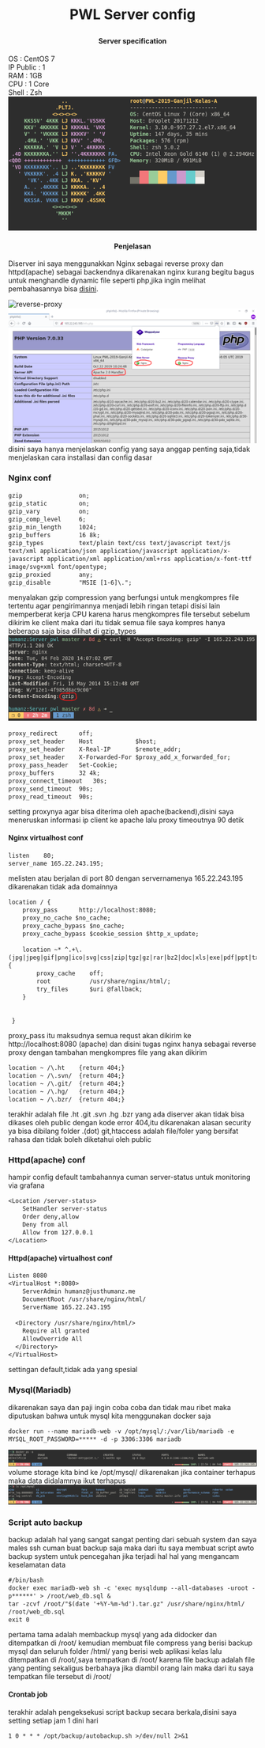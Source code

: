 # <p align="center"> <b> PWL Server config  </b> </p>  


#### <p align="center"> Server specification </p>  
OS  : CentOS 7  
IP Public : 1  
RAM : 1GB  
CPU : 1 Core  
Shell : Zsh  
![neofetch](https://raw.githubusercontent.com/JustHumanz/Server_Pwl/master/img/neofetch.png)  

#### <p align="center"> Penjelasan </p>  
Diserver ini saya menggunakkan Nginx sebagai reverse proxy dan httpd(apache) sebagai backendnya dikarenakan nginx kurang begitu bagus untuk menghandle dynamic file seperti php,jika ingin melihat pembahasannya bisa [disini](https://justhumanz.me/index.php/2019/11/09/nginx-as-a-reverse-proxy-for-httpd/).  

![reverse-proxy](https://www.unixhops.com/wp-content/uploads/2015/03/apache-nginx-reverse-proxy-diagram.jpg)
![aa](https://raw.githubusercontent.com/JustHumanz/Server_Pwl/master/img/phpinfo.png)  
disini saya hanya menjelaskan config yang saya anggap penting saja,tidak menjelaskan cara installasi dan config dasar     

### Nginx conf
```
gzip                on;
gzip_static         on;
gzip_vary           on;
gzip_comp_level     6;
gzip_min_length     1024;
gzip_buffers        16 8k;
gzip_types          text/plain text/css text/javascript text/js text/xml application/json application/javascript application/x-javascript application/xml application/xml+rss application/x-font-ttf image/svg+xml font/opentype;
gzip_proxied        any;
gzip_disable        "MSIE [1-6]\.";
```  
menyalakan gzip compression yang berfungsi untuk mengkompres file tertentu agar pengirimannya menjadi lebih ringan tetapi disisi lain memperberat kerja CPU karena harus mengkompres file tersebut sebelum dikirim ke client maka dari itu tidak semua file saya kompres hanya beberapa saja bisa dilihat di gzip_types  
![testing-gzip](https://raw.githubusercontent.com/JustHumanz/Server_Pwl/master/img/gzip.png)  
  
```
proxy_redirect      off;
proxy_set_header    Host            $host;
proxy_set_header    X-Real-IP       $remote_addr;
proxy_set_header    X-Forwarded-For $proxy_add_x_forwarded_for;
proxy_pass_header   Set-Cookie;
proxy_buffers       32 4k;
proxy_connect_timeout   30s;
proxy_send_timeout  90s;
proxy_read_timeout  90s;
```  
setting proxynya agar bisa diterima oleh apache(backend),disini saya meneruskan informasi ip client ke apache lalu proxy timeoutnya 90 detik  

#### Nginx virtualhost conf
```
listen    80;
server_name 165.22.243.195;
```
melisten atau berjalan di port 80 dengan servernamenya 165.22.243.195 dikarenakan tidak ada domainnya  
```
location / {
    proxy_pass      http://localhost:8080;
    proxy_no_cache $no_cache;
    proxy_cache_bypass $no_cache;
    proxy_cache_bypass $cookie_session $http_x_update;

    location ~* ^.+\.(jpg|jpeg|gif|png|ico|svg|css|zip|tgz|gz|rar|bz2|doc|xls|exe|pdf|ppt|txt|odt|ods|odp|odf|tar|wav|bmp|rtf|js|mp3|avi|mpeg|flv|html|htm)$ {
        proxy_cache    off;
        root           /usr/share/nginx/html/;
        try_files      $uri @fallback;
    }

    
 }
```
proxy_pass itu maksudnya semua requst akan dikirim ke http://localhost:8080 (apache) dan disini tugas nginx hanya sebagai reverse proxy dengan tambahan mengkompres file yang akan dikirim  
```
location ~ /\.ht    {return 404;}
location ~ /\.svn/  {return 404;}
location ~ /\.git/  {return 404;}
location ~ /\.hg/   {return 404;}
location ~ /\.bzr/  {return 404;}
```
terakhir adalah file .ht .git .svn .hg .bzr yang ada diserver akan tidak bisa dikases oleh public dengan kode error 404,itu dikarenakan alasan security ya bisa dibilang folder .(dot) git,htaccess adalah file/foler yang bersifat rahasa dan tidak boleh diketahui oleh public  

### Httpd(apache) conf  
hampir config default tambahannya cuman server-status untuk monitoring via grafana
```
<Location /server-status>
    SetHandler server-status
    Order deny,allow
    Deny from all
    Allow from 127.0.0.1
</Location>
```  
#### Httpd(apache) virtualhost conf
```
Listen 8080
<VirtualHost *:8080>
    ServerAdmin humanz@justhumanz.me
    DocumentRoot /usr/share/nginx/html/
    ServerName 165.22.243.195

  <Directory /usr/share/nginx/html/>
    Require all granted
    AllowOverride All
  </Directory>
</VirtualHost>
```
settingan default,tidak ada yang spesial

### Mysql(Mariadb)
dikarenakan saya dan paji ingin coba coba dan tidak mau ribet maka diputuskan bahwa untuk mysql kita menggunakan docker saja
```
docker run --name mariadb-web -v /opt/mysql/:/var/lib/mariadb -e MYSQL_ROOT_PASSWORD=***** -d -p 3306:3306 mariadb
```
![mysql](https://raw.githubusercontent.com/JustHumanz/Server_Pwl/master/img/db1.png)
volume storage kita bind ke /opt/mysql/ dikarenakan jika container terhapus maka data didalamnya ikut terhapus  
![mysql2](https://raw.githubusercontent.com/JustHumanz/Server_Pwl/master/img/db2.png)
### Script auto backup
backup adalah hal yang sangat sangat penting dari sebuah system dan saya males ssh cuman buat backup saja maka dari itu saya membuat script awto backup system untuk pencegahan jika terjadi hal hal yang mengancam keselamatan data
```
#/bin/bash
docker exec mariadb-web sh -c 'exec mysqldump --all-databases -uroot -p******' > /root/web_db.sql &
tar -zcvf /root/"$(date '+%Y-%m-%d').tar.gz" /usr/share/nginx/html/ /root/web_db.sql 
exit 0
```
pertama tama adalah membackup mysql yang ada didocker dan ditempatkan di /root/ kemudian membuat file compress yang berisi backup mysql dan seluruh folder /html/ yang berisi web aplikasi kelas lalu ditempatkan di /root/,saya tempatkan di /root/ karena file backup adalah file yang penting sekaligus berbahaya jika diambil orang lain maka dari itu saya tempatkan file tersebut di /root/

#### Crontab job
terakhir adalah pengeksekusi script backup secara berkala,disini saya setting setiap jam 1 dini hari
```
1 0 * * * /opt/backup/autobackup.sh >/dev/null 2>&1
```

